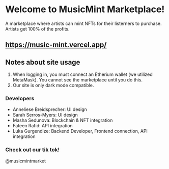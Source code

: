 # Welcome to MusicMint Marketplace!
A marketplace where artists can mint NFTs for their listerners to purchase.
Artists get 100% of the profits.

## https://music-mint.vercel.app/

## Notes about site usage 
1) When logging in, you must connect an Etherium wallet (we utilized MetaMask). You cannot see the marketplace until you do this.
2) Our site is only dark mode compatible.

### Developers
- Anneliese Breidsprecher: UI design
- Sarah Serros-Myers: UI design 
- Masha Sedunova: Blockchain & NFT integration
- Fateen Rafid: API integration
- Luka Gurgendize: Backend Developer, Frontend connection, API integration

### Check out our tik tok! 
@musicmintmarket

